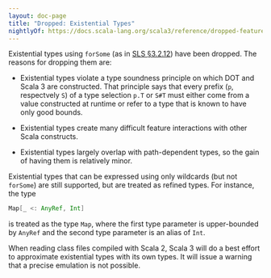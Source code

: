 ```yaml
---
layout: doc-page
title: "Dropped: Existential Types"
nightlyOf: https://docs.scala-lang.org/scala3/reference/dropped-features/existential-types.html
---
```


Existential types using `forSome` (as in
[SLS §3.2.12](https://www.scala-lang.org/files/archive/spec/2.13/03-types.html#existential-types))
have been dropped. The reasons for dropping them are:

 - Existential types violate a type soundness principle on which DOT
   and Scala 3 are constructed. That principle says that every
   prefix (`p`, respectvely `S`) of a type selection `p.T` or `S#T`
   must either come from a value constructed at runtime or refer to a
   type that is known to have only good bounds.

 - Existential types create many difficult feature interactions
   with other Scala constructs.

 - Existential types largely overlap with path-dependent types,
   so the gain of having them is relatively minor.

Existential types that can be expressed using only wildcards (but not
`forSome`) are still supported, but are treated as refined types.
For instance, the type
```scala
Map[_ <: AnyRef, Int]
```
is treated as the type `Map`, where the first type parameter
is upper-bounded by `AnyRef` and the second type parameter is an alias
of `Int`.

When reading class files compiled with Scala 2, Scala 3 will do a best
effort to approximate existential types with its own types. It will
issue a warning that a precise emulation is not possible.

